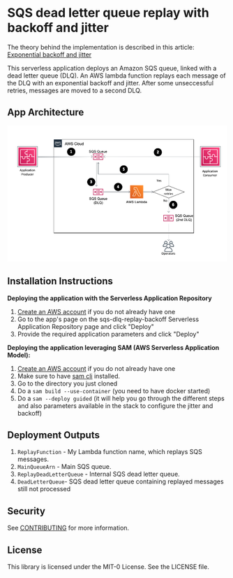 # SQS dead letter queue replay with backoff and jitter

The theory behind the implementation is described in this article: [Exponential backoff and jitter](https://aws.amazon.com/blogs/architecture/exponential-backoff-and-jitter/)

This serverless application deploys an Amazon SQS queue, linked with a dead letter queue (DLQ). An AWS lambda function replays each message of the DLQ with an exponential backoff and jitter. After some unseccessful retries, messages are moved to a second DLQ.

## App Architecture

![Architecture diagram](SQS_replay.png)

## Installation Instructions

**Deploying the application with the Serverless Application Repository**

1. [Create an AWS account](https://portal.aws.amazon.com/gp/aws/developer/registration/index.html) if you do not already have one
1. Go to the app's page on the sqs-dlq-replay-backoff Serverless Application Repository page and click "Deploy"
1. Provide the required application parameters and click "Deploy"

**Deploying the application leveraging SAM (AWS Serverless Application Model):**

1. [Create an AWS account](https://portal.aws.amazon.com/gp/aws/developer/registration/index.html) if you do not already have one
1. Make sure to have [sam cli](https://docs.aws.amazon.com/serverless-application-model/latest/developerguide/serverless-sam-cli-install.html) installed.
1. Go to the directory you just cloned
1. Do a `sam build --use-container` (you need to have docker started)
1. Do a `sam --deploy guided` (it will help you go through the different steps and also parameters available in the stack to configure the jitter and backoff)


## Deployment Outputs

1. `ReplayFunction` - My Lambda function name, which replays SQS messages.
1. `MainQueueArn` - Main SQS queue.
1. `ReplayDeadLetterQueue` - Internal SQS dead letter queue.
1. `DeadLetterQueue`- SQS dead letter queue containing replayed messages still not processed

## Security

See [CONTRIBUTING](CONTRIBUTING.md#security-issue-notifications) for more information.

## License

This library is licensed under the MIT-0 License. See the LICENSE file.
